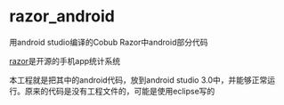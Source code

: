 # razor_android
用android studio编译的Cobub Razor中android部分代码

[razor](https://github.com/cobub/razor)是开源的手机app统计系统

本工程就是把其中的android代码，放到android studio 3.0中，并能够正常运行。原来的代码是没有工程文件的，可能是使用eclipse写的
